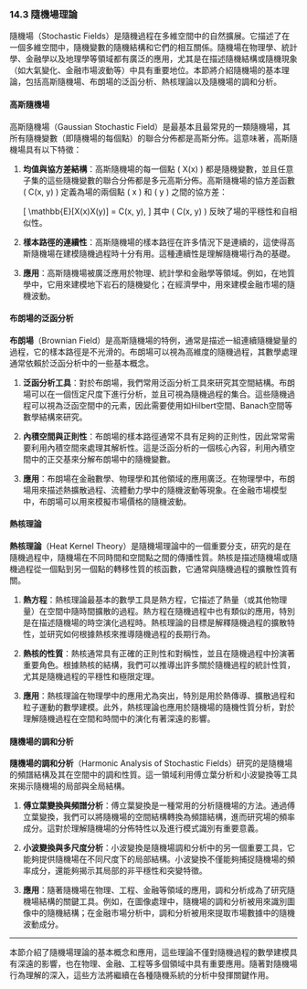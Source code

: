 ### 14.3 隨機場理論

隨機場（Stochastic Fields）是隨機過程在多維空間中的自然擴展。它描述了在一個多維空間中，隨機變數的隨機結構和它們的相互關係。隨機場在物理學、統計學、金融學以及地理學等領域都有廣泛的應用，尤其是在描述隨機結構或隨機現象（如大氣變化、金融市場波動等）中具有重要地位。本節將介紹隨機場的基本理論，包括高斯隨機場、布朗場的泛函分析、熱核理論以及隨機場的調和分析。

#### 高斯隨機場

高斯隨機場（Gaussian Stochastic Field）是最基本且最常見的一類隨機場，其所有隨機變數（即隨機場的每個點）的聯合分佈都是高斯分佈。這意味著，高斯隨機場具有以下特徵：
1. **均值與協方差結構**：高斯隨機場的每一個點 \( X(x) \) 都是隨機變數，並且任意子集的這些隨機變數的聯合分佈都是多元高斯分佈。高斯隨機場的協方差函數 \( C(x, y) \) 定義為場的兩個點 \( x \) 和 \( y \) 之間的協方差：
   
   \[
   \mathbb{E}[X(x)X(y)] = C(x, y),
   \]
   其中 \( C(x, y) \) 反映了場的平穩性和自相似性。

2. **樣本路徑的連續性**：高斯隨機場的樣本路徑在許多情況下是連續的，這使得高斯隨機場在建模隨機過程時十分有用。這種連續性是理解隨機場行為的基礎。

3. **應用**：高斯隨機場被廣泛應用於物理、統計學和金融學等領域。例如，在地質學中，它用來建模地下岩石的隨機變化；在經濟學中，用來建模金融市場的隨機波動。

#### 布朗場的泛函分析

**布朗場**（Brownian Field）是高斯隨機場的特例，通常是描述一組連續隨機變量的過程，它的樣本路徑是不光滑的。布朗場可以視為高維度的隨機過程，其數學處理通常依賴於泛函分析中的一些基本概念。

1. **泛函分析工具**：對於布朗場，我們常用泛函分析工具來研究其空間結構。布朗場可以在一個恆定尺度下進行分析，並且可視為隨機過程的集合。這些隨機過程可以視為泛函空間中的元素，因此需要使用如Hilbert空間、Banach空間等數學結構來研究。

2. **內積空間與正則性**：布朗場的樣本路徑通常不具有足夠的正則性，因此常常需要利用內積空間來處理其解析性。這是泛函分析的一個核心內容，利用內積空間中的正交基來分解布朗場中的隨機變數。

3. **應用**：布朗場在金融數學、物理學和其他領域的應用廣泛。在物理學中，布朗場用來描述熱擴散過程、流體動力學中的隨機波動等現象。在金融市場模型中，布朗場可以用來模擬市場價格的隨機波動。

#### 熱核理論

**熱核理論**（Heat Kernel Theory）是隨機場理論中的一個重要分支，研究的是在隨機過程中，隨機場在不同時間和空間點之間的傳播性質。熱核是描述隨機場或隨機過程從一個點到另一個點的轉移性質的核函數，它通常與隨機過程的擴散性質有關。

1. **熱方程**：熱核理論最基本的數學工具是熱方程，它描述了熱量（或其他物理量）在空間中隨時間擴散的過程。熱方程在隨機過程中也有類似的應用，特別是在描述隨機場的時空演化過程時。熱核理論的目標是解釋隨機過程的擴散特性，並研究如何根據熱核來推導隨機過程的長期行為。

2. **熱核的性質**：熱核通常具有正確的正則性和對稱性，並且在隨機過程中扮演著重要角色。根據熱核的結構，我們可以推導出許多關於隨機過程的統計性質，尤其是隨機過程的平穩性和極限定理。

3. **應用**：熱核理論在物理學中的應用尤為突出，特別是用於熱傳導、擴散過程和粒子運動的數學建模。此外，熱核理論也應用於隨機場的隨機性質分析，對於理解隨機過程在空間和時間中的演化有著深遠的影響。

#### 隨機場的調和分析

**隨機場的調和分析**（Harmonic Analysis of Stochastic Fields）研究的是隨機場的頻譜結構及其在空間中的調和性質。這一領域利用傅立葉分析和小波變換等工具來揭示隨機場的局部與全局結構。

1. **傅立葉變換與頻譜分析**：傅立葉變換是一種常用的分析隨機場的方法。通過傅立葉變換，我們可以將隨機場的空間結構轉換為頻譜結構，進而研究場的頻率成分。這對於理解隨機場的分佈特性以及進行模式識別有重要意義。

2. **小波變換與多尺度分析**：小波變換是隨機場調和分析中的另一個重要工具，它能夠提供隨機場在不同尺度下的局部結構。小波變換不僅能夠捕捉隨機場的頻率成分，還能夠揭示其局部的非平穩性和突變特徵。

3. **應用**：隨著隨機場在物理、工程、金融等領域的應用，調和分析成為了研究隨機場結構的關鍵工具。例如，在圖像處理中，隨機場的調和分析被用來識別圖像中的隨機結構；在金融市場分析中，調和分析被用來提取市場數據中的隨機波動成分。

---

本節介紹了隨機場理論的基本概念和應用，這些理論不僅對隨機過程的數學建模具有深遠的影響，也在物理、金融、工程等多個領域中具有重要應用。隨著對隨機場行為理解的深入，這些方法將繼續在各種隨機系統的分析中發揮關鍵作用。